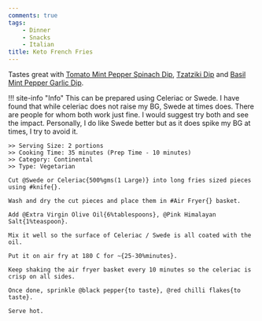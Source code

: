 ```yaml
---
comments: true
tags:
    - Dinner
    - Snacks
    - Italian
title: Keto French Fries
---
```


Tastes great with [Tomato Mint Pepper Spinach Dip](../Dips/recipe_007_mint_spinach_dip.md), [Tzatziki Dip](../Dips/recipe_009_tzatziki_dip.md) and [Basil Mint Pepper Garlic Dip](../Dips/recipe_012_basil_mint_dip.md).

!!! site-info "Info"
    This can be prepared using Celeriac or Swede. I have found that while celeriac does not raise my BG, Swede at times does. There are people for whom both work just fine. I would suggest try both and see the impact. Personally, I do like Swede better but as it does spike my BG at times, I try to avoid it.

```cooklang
>> Serving Size: 2 portions
>> Cooking Time: 35 minutes (Prep Time - 10 minutes)
>> Category: Continental
>> Type: Vegetarian

Cut @Swede or Celeriac{500%gms(1 Large)} into long fries sized pieces using #knife{}.

Wash and dry the cut pieces and place them in #Air Fryer{} basket.

Add @Extra Virgin Olive Oil{6%tablespoons}, @Pink Himalayan Salt{1%teaspoon}.

Mix it well so the surface of Celeriac / Swede is all coated with the oil.

Put it on air fry at 180 C for ~{25-30%minutes}.

Keep shaking the air fryer basket every 10 minutes so the celeriac is crisp on all sides.

Once done, sprinkle @black pepper{to taste}, @red chilli flakes{to taste}.

Serve hot.
```
